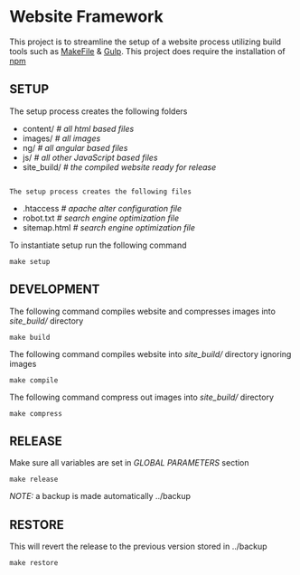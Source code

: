 # Website Framework
This project is to streamline the setup of a website process utilizing build tools such as [MakeFile](https://www.gnu.org/software/make/manual/make.html) & [Gulp](https://gulpjs.com/). This project does require the installation of [npm](https://www.npmjs.com/)

## SETUP
The setup process creates the following folders
- content/      *# all html based files*
- images/       *# all images*
- ng/           *# all angular based files*
- js/           *# all other JavaScript based files*
- site_build/   *# the compiled website ready for release* 
```

The setup process creates the following files
```
- .htaccess     *# apache alter configuration file*
- robot.txt     *# search engine optimization file*
- sitemap.html  *# search engine optimization file*

To instantiate setup run the following command
```
make setup
```

## DEVELOPMENT
The following command compiles website and compresses images into *site_build/* directory
```
make build
```

The following command compiles website into *site_build/* directory ignoring images 
```
make compile
```

The following command compress out images into *site_build/* directory
```
make compress
```

## RELEASE
Make sure all variables are set in *GLOBAL PARAMETERS* section
```
make release
```
*NOTE:* a backup is made automatically ../backup
 
## RESTORE
This will revert the release to the previous version stored in ../backup
```
make restore
```
